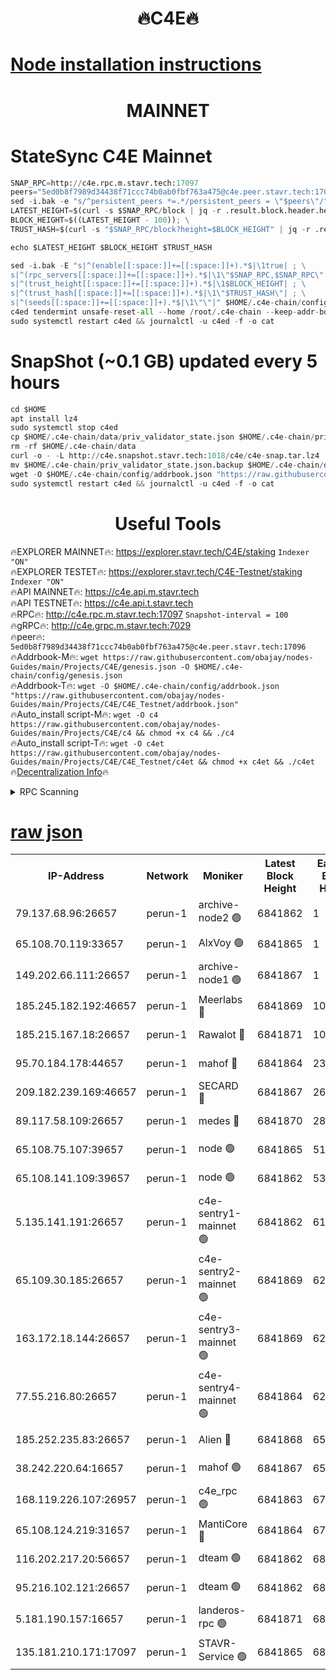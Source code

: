 <h1 align="center"> 🔥C4E🔥</h1>

[Node installation instructions](https://github.com/obajay/nodes-Guides/tree/main/Projects/C4E)
=

<h1 align="center"> MAINNET</h1>

# StateSync C4E Mainnet
```python
SNAP_RPC=http://c4e.rpc.m.stavr.tech:17097
peers="5ed0b8f7989d34438f71ccc74b0ab0fbf763a475@c4e.peer.stavr.tech:17096"
sed -i.bak -e "s/^persistent_peers *=.*/persistent_peers = \"$peers\"/" $HOME/.c4e-chain/config/config.toml
LATEST_HEIGHT=$(curl -s $SNAP_RPC/block | jq -r .result.block.header.height); \
BLOCK_HEIGHT=$((LATEST_HEIGHT - 100)); \
TRUST_HASH=$(curl -s "$SNAP_RPC/block?height=$BLOCK_HEIGHT" | jq -r .result.block_id.hash)

echo $LATEST_HEIGHT $BLOCK_HEIGHT $TRUST_HASH

sed -i.bak -E "s|^(enable[[:space:]]+=[[:space:]]+).*$|\1true| ; \
s|^(rpc_servers[[:space:]]+=[[:space:]]+).*$|\1\"$SNAP_RPC,$SNAP_RPC\"| ; \
s|^(trust_height[[:space:]]+=[[:space:]]+).*$|\1$BLOCK_HEIGHT| ; \
s|^(trust_hash[[:space:]]+=[[:space:]]+).*$|\1\"$TRUST_HASH\"| ; \
s|^(seeds[[:space:]]+=[[:space:]]+).*$|\1\"\"|" $HOME/.c4e-chain/config/config.toml
c4ed tendermint unsafe-reset-all --home /root/.c4e-chain --keep-addr-book
sudo systemctl restart c4ed && journalctl -u c4ed -f -o cat
```
# SnapShot (~0.1 GB) updated every 5 hours
```python
cd $HOME
apt install lz4
sudo systemctl stop c4ed
cp $HOME/.c4e-chain/data/priv_validator_state.json $HOME/.c4e-chain/priv_validator_state.json.backup
rm -rf $HOME/.c4e-chain/data
curl -o - -L http://c4e.snapshot.stavr.tech:1018/c4e/c4e-snap.tar.lz4 | lz4 -c -d - | tar -x -C $HOME/.c4e-chain --strip-components 2
mv $HOME/.c4e-chain/priv_validator_state.json.backup $HOME/.c4e-chain/data/priv_validator_state.json
wget -O $HOME/.c4e-chain/config/addrbook.json "https://raw.githubusercontent.com/obajay/nodes-Guides/main/Projects/C4E/addrbook.json"
sudo systemctl restart c4ed && journalctl -u c4ed -f -o cat
```
 <h1 align="center"> Useful Tools</h1>

🔥EXPLORER MAINNET🔥:  https://explorer.stavr.tech/C4E/staking            `Indexer "ON"` \
🔥EXPLORER TESTET🔥:   https://explorer.stavr.tech/C4E-Testnet/staking     `Indexer "ON"` \
🔥API MAINNET🔥:       https://c4e.api.m.stavr.tech \
🔥API TESTNET🔥:       https://c4e.api.t.stavr.tech \
🔥RPC🔥:               http://c4e.rpc.m.stavr.tech:17097                  `Snapshot-interval = 100` \
🔥gRPC🔥:              http://c4e.grpc.m.stavr.tech:7029 \
🔥peer🔥:              `5ed0b8f7989d34438f71ccc74b0ab0fbf763a475@c4e.peer.stavr.tech:17096` \
🔥Addrbook-M🔥:    ```wget https://raw.githubusercontent.com/obajay/nodes-Guides/main/Projects/C4E/genesis.json -O $HOME/.c4e-chain/config/genesis.json``` \
🔥Addrbook-T🔥:    ```wget -O $HOME/.c4e-chain/config/addrbook.json "https://raw.githubusercontent.com/obajay/nodes-Guides/main/Projects/C4E/C4E_Testnet/addrbook.json"``` \
🔥Auto_install script-M🔥: ```wget -O c4 https://raw.githubusercontent.com/obajay/nodes-Guides/main/Projects/C4E/c4 && chmod +x c4 && ./c4``` \
🔥Auto_install script-T🔥: ```wget -O c4et https://raw.githubusercontent.com/obajay/nodes-Guides/main/Projects/C4E/C4E_Testnet/c4et && chmod +x c4et && ./c4et``` \
🔥[Decentralization Info](https://github.com/obajay/StateSync-snapshots/tree/main/Projects/C4E/Decentralization)🔥




<details>
<summary>RPC Scanning</summary>

<h2 align="center"> We scan nodes in real time every 4 hours. And we provide the final result of RPC endpoints.
We cannot influence the operation of these nodes in any way. </h2>


```python
If Voting Power is higher than 0 --> then the Node is a validator of the network and may be subject to attack and be a potential threat to the chain.
```
```python
We marked such validators with a red symbol
```

</details>

[raw json](https://rpc-check.c4e.stavr.tech/c4e/rpc-c4e-result.json)
=



<table><tr><th>IP-Address</th><th>Network</th><th>Moniker</th><th>Latest Block Height</th><th>Earliest Block Height</th><th>Catching Up</th><th>Tx Index</th><th>Voting Power</th><th>Scan Time</th></tr><tr><td>79.137.68.96:26657</td><td>perun-1</td><td>archive-node2 🟢</td><td>6841862</td><td>1</td><td>False</td><td>on</td><td>0</td><td>2024-01-22T11:18:52.280214190UTC</td></tr><tr><td>65.108.70.119:33657</td><td>perun-1</td><td>AlxVoy 🟢</td><td>6841865</td><td>1</td><td>False</td><td>on</td><td>0</td><td>2024-01-22T11:19:08.980261164UTC</td></tr><tr><td>149.202.66.111:26657</td><td>perun-1</td><td>archive-node1 🟢</td><td>6841867</td><td>1</td><td>False</td><td>on</td><td>0</td><td>2024-01-22T11:19:24.959370723UTC</td></tr><tr><td>185.245.182.192:46657</td><td>perun-1</td><td>Meerlabs 🔴</td><td>6841869</td><td>1051501</td><td>False</td><td>on</td><td>527310</td><td>2024-01-22T11:19:32.384625561UTC</td></tr><tr><td>185.215.167.18:26657</td><td>perun-1</td><td>Rawalot 🔴</td><td>6841871</td><td>1090501</td><td>False</td><td>on</td><td>701423</td><td>2024-01-22T11:19:44.715815586UTC</td></tr><tr><td>95.70.184.178:44657</td><td>perun-1</td><td>mahof 🔴</td><td>6841864</td><td>2342001</td><td>False</td><td>off</td><td>1865533</td><td>2024-01-22T11:19:06.073062554UTC</td></tr><tr><td>209.182.239.169:46657</td><td>perun-1</td><td>SECARD 🔴</td><td>6841867</td><td>2616101</td><td>False</td><td>off</td><td>1136703</td><td>2024-01-22T11:19:20.245185655UTC</td></tr><tr><td>89.117.58.109:26657</td><td>perun-1</td><td>medes 🔴</td><td>6841870</td><td>2826001</td><td>False</td><td>off</td><td>1484927</td><td>2024-01-22T11:19:39.820212610UTC</td></tr><tr><td>65.108.75.107:39657</td><td>perun-1</td><td>node 🟢</td><td>6841865</td><td>5198801</td><td>False</td><td>on</td><td>0</td><td>2024-01-22T11:19:11.347174961UTC</td></tr><tr><td>65.108.141.109:39657</td><td>perun-1</td><td>node 🟢</td><td>6841862</td><td>5303301</td><td>False</td><td>on</td><td>0</td><td>2024-01-22T11:18:54.728002298UTC</td></tr><tr><td>5.135.141.191:26657</td><td>perun-1</td><td>c4e-sentry1-mainnet 🟢</td><td>6841862</td><td>6198001</td><td>False</td><td>on</td><td>0</td><td>2024-01-22T11:18:51.325375739UTC</td></tr><tr><td>65.109.30.185:26657</td><td>perun-1</td><td>c4e-sentry2-mainnet 🟢</td><td>6841869</td><td>6238301</td><td>False</td><td>on</td><td>0</td><td>2024-01-22T11:19:31.990829360UTC</td></tr><tr><td>163.172.18.144:26657</td><td>perun-1</td><td>c4e-sentry3-mainnet 🟢</td><td>6841869</td><td>6239001</td><td>False</td><td>on</td><td>0</td><td>2024-01-22T11:19:33.249116531UTC</td></tr><tr><td>77.55.216.80:26657</td><td>perun-1</td><td>c4e-sentry4-mainnet 🟢</td><td>6841864</td><td>6241001</td><td>False</td><td>on</td><td>0</td><td>2024-01-22T11:19:06.489630481UTC</td></tr><tr><td>185.252.235.83:26657</td><td>perun-1</td><td>Alien 🔴</td><td>6841868</td><td>6502501</td><td>False</td><td>on</td><td>1136703</td><td>2024-01-22T11:19:27.389533274UTC</td></tr><tr><td>38.242.220.64:16657</td><td>perun-1</td><td>mahof 🟢</td><td>6841867</td><td>6545801</td><td>False</td><td>off</td><td>0</td><td>2024-01-22T11:19:22.594497020UTC</td></tr><tr><td>168.119.226.107:26957</td><td>perun-1</td><td>c4e_rpc 🟢</td><td>6841863</td><td>6741863</td><td>False</td><td>on</td><td>0</td><td>2024-01-22T11:18:59.038113224UTC</td></tr><tr><td>65.108.124.219:31657</td><td>perun-1</td><td>MantiCore 🔴</td><td>6841864</td><td>6741864</td><td>False</td><td>off</td><td>193306</td><td>2024-01-22T11:19:05.638077629UTC</td></tr><tr><td>116.202.217.20:56657</td><td>perun-1</td><td>dteam 🟢</td><td>6841862</td><td>6800901</td><td>False</td><td>on</td><td>0</td><td>2024-01-22T11:18:51.626655815UTC</td></tr><tr><td>95.216.102.121:26657</td><td>perun-1</td><td>dteam 🟢</td><td>6841862</td><td>6828001</td><td>False</td><td>on</td><td>0</td><td>2024-01-22T11:18:51.955182253UTC</td></tr><tr><td>5.181.190.157:16657</td><td>perun-1</td><td>landeros-rpc 🟢</td><td>6841871</td><td>6836801</td><td>False</td><td>on</td><td>0</td><td>2024-01-22T11:19:44.322065721UTC</td></tr><tr><td>135.181.210.171:17097</td><td>perun-1</td><td>STAVR-Service 🟢</td><td>6841865</td><td>6839001</td><td>False</td><td>on</td><td>0</td><td>2024-01-22T11:19:11.685845319UTC</td></tr></table>
